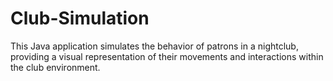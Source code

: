 # Club-Simulation
This Java application simulates the behavior of patrons in a nightclub, providing a visual representation of their movements and interactions within the club environment.
